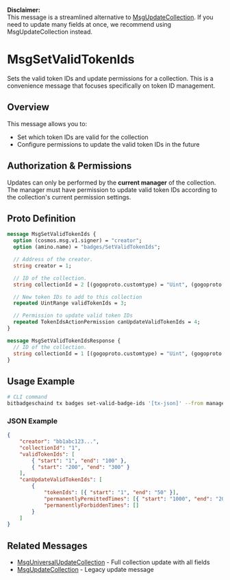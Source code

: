 **Disclaimer:**  
This message is a streamlined alternative to [MsgUpdateCollection](./msg-update-collection.md). If you need to update many fields at once, we recommend using MsgUpdateCollection instead.

# MsgSetValidTokenIds

Sets the valid token IDs and update permissions for a collection. This is a convenience message that focuses specifically on token ID management.

## Overview

This message allows you to:

-   Set which token IDs are valid for the collection
-   Configure permissions to update the valid token IDs in the future

## Authorization & Permissions

Updates can only be performed by the **current manager** of the collection. The manager must have permission to update valid token IDs according to the collection's current permission settings.

## Proto Definition

```protobuf
message MsgSetValidTokenIds {
  option (cosmos.msg.v1.signer) = "creator";
  option (amino.name) = "badges/SetValidTokenIds";

  // Address of the creator.
  string creator = 1;

  // ID of the collection.
  string collectionId = 2 [(gogoproto.customtype) = "Uint", (gogoproto.nullable) = false];

  // New token IDs to add to this collection
  repeated UintRange validTokenIds = 3;

  // Permission to update valid token IDs
  repeated TokenIdsActionPermission canUpdateValidTokenIds = 4;
}

message MsgSetValidTokenIdsResponse {
  // ID of the collection.
  string collectionId = 1 [(gogoproto.customtype) = "Uint", (gogoproto.nullable) = false];
}
```

## Usage Example

```bash
# CLI command
bitbadgeschaind tx badges set-valid-badge-ids '[tx-json]' --from manager-key
```

### JSON Example

```json
{
    "creator": "bb1abc123...",
    "collectionId": "1",
    "validTokenIds": [
        { "start": "1", "end": "100" },
        { "start": "200", "end": "300" }
    ],
    "canUpdateValidTokenIds": [
        {
            "tokenIds": [{ "start": "1", "end": "50" }],
            "permanentlyPermittedTimes": [{ "start": "1000", "end": "2000" }],
            "permanentlyForbiddenTimes": []
        }
    ]
}
```

## Related Messages

-   [MsgUniversalUpdateCollection](./msg-universal-update-collection.md) - Full collection update with all fields
-   [MsgUpdateCollection](./msg-update-collection.md) - Legacy update message
